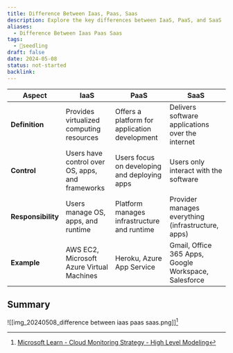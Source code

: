 ```yaml
---
title: Difference Between Iaas, Paas, Saas
description: Explore the key differences between IaaS, PaaS, and SaaS
aliases:
  - Difference Between Iaas Paas Saas
tags:
  - 🌱seedling
draft: false
date: 2024-05-08
status: not-started
backlink:
---
```


| Aspect             | IaaS                                             | PaaS                                          | SaaS                                                 |
| ------------------ | ------------------------------------------------ | --------------------------------------------- | ---------------------------------------------------- |
| **Definition**     | Provides virtualized computing resources         | Offers a platform for application development | Delivers software applications over the internet     |
| **Control**        | Users have control over OS, apps, and frameworks | Users focus on developing and deploying apps  | Users only interact with the software                |
| **Responsibility** | Users manage OS, apps, and runtime               | Platform manages infrastructure and runtime   | Provider manages everything (infrastructure, apps)   |
| **Example**        | AWS EC2, Microsoft Azure Virtual Machines        | Heroku, Azure App Service                     | Gmail, Office 365 Apps, Google Workspace, Salesforce |

## Summary

![[img_20240508_difference between iaas paas saas.png]][^1]

[^1]: [Microsoft Learn - Cloud Monitoring Strategy - High Level Modeling](https://learn.microsoft.com/en-us/azure/cloud-adoption-framework/strategy/monitoring-strategy#high-level-modeling)